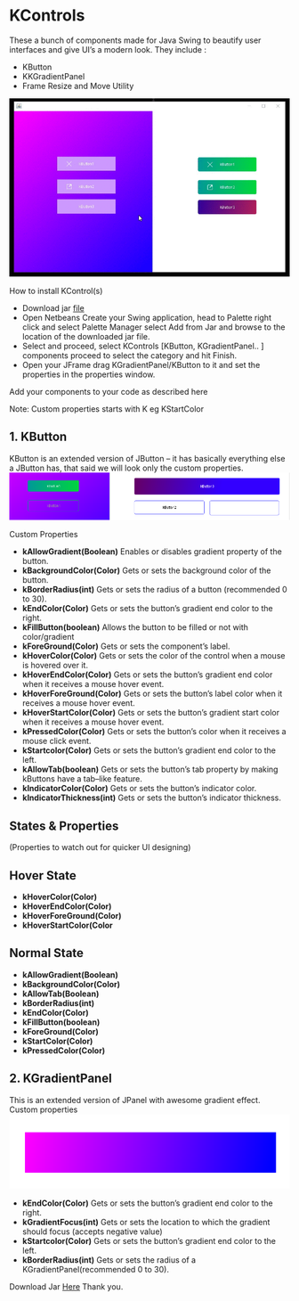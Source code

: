 # KControls
These a bunch of components made for Java Swing to beautify user interfaces and give UI’s a modern look. They include :
* KButton
* KKGradientPanel
* Frame Resize and Move Utility

![Example](https://github.com/rayanhcm2/KControls/blob/main/KControls/images/demo.gif)
 
How to install KControl(s)
 - Download jar [file](https://github.com/rayanhcm2/KControls/raw/main/dist/KControls-2.0.jar)
 - Open Netbeans Create your Swing application, head to Palette right
   click and select Palette Manager select Add from Jar and browse to
   the location of the downloaded jar file.
 - Select and proceed, select KControls [KButton, KGradientPanel.. ]
   components proceed to select the category and hit Finish.
 - Open your JFrame drag KGradientPanel/KButton to it and set the
   properties in the properties window.

Add your components to your code as described here

Note: Custom properties starts with K eg KStartColor


## 1. KButton

KButton is an extended version of JButton – it has basically everything else a JButton has, that said we will look only the custom properties.
  ![Example](https://github.com/rayanhcm2/KControls/blob/main/KControls/images/kbutton.png)

Custom Properties

 - **kAllowGradient(Boolean)**
      Enables or disables gradient property of the button.
 -  **kBackgroundColor(Color)**
Gets or sets the background color of the button.
 - **kBorderRadius(int)**
       Gets or sets the radius of a button (recommended 0 to 30).
 - **kEndColor(Color)**
Gets or sets the button’s gradient end color to the right.
 - **kFillButton(boolean)**
Allows the button to be filled or not with color/gradient
 - **kForeGround(Color)**
Gets or sets the component’s label.
 - **kHoverColor(Color)**
Gets or sets the color of the control when a mouse is hovered over it.
 - **kHoverEndColor(Color)**
Gets or sets the button’s gradient end color when it receives a mouse hover event.
 - **kHoverForeGround(Color)**
Gets or sets the button’s label color when it receives a mouse hover event.
 - **kHoverStartColor(Color)**
Gets or sets the button’s gradient start color when it receives a mouse hover event.
 - **kPressedColor(Color)**
Gets or sets the button’s color when it receives a mouse click event.
 - **kStartcolor(Color)**
Gets or sets the button’s gradient end color to the left.
 - **kAllowTab(boolean)**
Gets or sets the button’s tab property by making kButtons have a tab–like feature.
 - **kIndicatorColor(Color)**
Gets or sets the button’s indicator color.
 - **kIndicatorThickness(int)**
Gets or sets the button’s indicator thickness.

## States & Properties	
(Properties to watch out for quicker UI designing)
## Hover State

 - **kHoverColor(Color)**
 - **kHoverEndColor(Color)**
 - **kHoverForeGround(Color)**
 - **kHoverStartColor(Color**

## Normal State

 - **kAllowGradient(Boolean)**
 - **kBackgroundColor(Color)**
 - **kAllowTab(Boolean)**
 - **kBorderRadius(int)**
 - **kEndColor(Color)**
 - **kFillButton(boolean)**
 - **kForeGround(Color)**
 - **kStartColor(Color)**
 - **kPressedColor(Color)**

## 2.	KGradientPanel
This is an extended version of JPanel with awesome gradient effect. 
Custom properties
![Example](https://github.com/rayanhcm2/KControls/blob/main/KControls/images/gradient.png)
 - **kEndColor(Color)**
Gets or sets the button’s gradient end color to the right.
 - **kGradientFocus(int)**
Gets or sets the location to which the gradient should focus (accepts negative value)
 - **kStartcolor(Color)**
Gets or sets the button’s gradient end color to the left.
 - **kBorderRadius(int)**
Gets or sets the radius of a KGradientPanel(recommended 0 to 30).


Download Jar [Here](https://github.com/rayanhcm2/KControls/raw/main/KControls/dist/KControls-2.0.jar)
Thank you.
